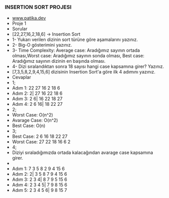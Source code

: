 ### INSERTION SORT PROJESI
- www.patika.dev
- Proje 1
- Sorular
- [22,27,16,2,18,6] -> Insertion Sort
- 1- Yukarı verilen dizinin sort türüne göre aşamalarını yazınız.
- 2- Big-O gösterimini yazınız.
- 3- Time Complexity: Average case: Aradığımız sayının ortada olması,Worst case: Aradığımız sayının sonda olması, Best case: Aradığımız sayının dizinin en başında olması.
- 4- Dizi sıralandıktan sonra 18 sayısı hangi case kapsamına girer? Yazınız.
- [7,3,5,8,2,9,4,15,6] dizisinin Insertion Sort'a göre ilk 4 adımını yazınız.
- Cevaplar
- 1;
- Adım 1: 22 27 16 2 18 6
- Adım 2: 2| 27 16 22 18 6
- Adım 3: 2 6| 16 22 18 27
- Adım 4: 2 6 16| 18 22 27
- 2;
- Worst Case: O(n^2)
- Avarage Case: O(n^2)
- Best Case: O(n)
- 3;
- Best Case: 2 6 16 18 22 27
- Worst Case: 27 22 18 16 6 2
- 4;
- Diziyi sıraladığımızda ortada kalacağından avarage case kapsamına girer.
- 
- Adım 1: 7 3 5 8 2 9 4 15 6
- Adım 2: 2| 3 5 8 7 9 4 15 6
- Adım 3: 2 3 4| 8 7 9 5 15 6
- Adım 4: 2 3 4 5| 7 9 8 15 6
- Adım 5: 2 3 4 5 6| 9 8 15 7






